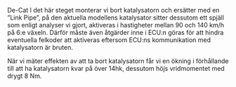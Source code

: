 De-Cat
I det här steget monterar vi bort katalysatorn och ersätter med en ”Link Pipe”, på den aktuella modellens katalysator sitter dessutom ett spjäll som enligt analyser vi gjort, aktiveras i hastigheter mellan 90 och 140 km/h på 6:e växeln. Därför måste även åtgärder inne i ECU:n göras för att hindra eventuella felkoder att aktiveras eftersom ECU:ns kommunikation med katalysatorn är bruten.

När vi mäter effekten av att ta bort katalysatorn får vi en ökning i förhållande till att ha katalysatorn kvar på över 14hk, dessutom höjs vridmomentet med drygt 8 Nm.
